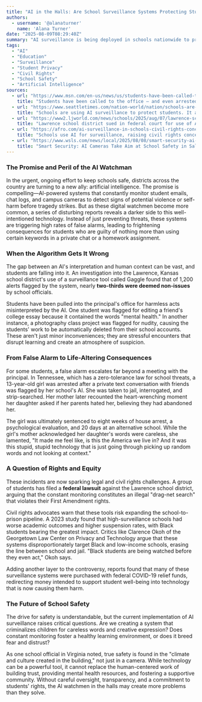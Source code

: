 ```yaml
---
title: "AI in the Halls: Are School Surveillance Systems Protecting Students or Policing Them?"
authors:
  - username: '@alanaturner'
    name: 'Alana Turner'
date: "2025-08-09T08:29:40Z"
summary: "AI surveillance is being deployed in schools nationwide to prevent threats, but a wave of false alarms is leading to student interrogations, unwarranted discipline, and even arrests. This post explores the growing controversy, the severe consequences for students, and the critical questions being raised about privacy and the school-to-prison pipeline."
tags:
  - "AI"
  - "Education"
  - "Surveillance"
  - "Student Privacy"
  - "Civil Rights"
  - "School Safety"
  - "Artificial Intelligence"
sources:
  - url: "https://www.msn.com/en-us/news/us/students-have-been-called-to-the-office-and-even-arrested-for-ai-surveillance-false-alarms/ar-AA1K5608"
    title: "Students have been called to the office — and even arrested — for AI surveillance false alarms"
  - url: "https://www.seattletimes.com/nation-world/nation/schools-are-using-ai-surveillance-to-protect-students-it-also-leads-to-false-alarms-and-arrests/"
    title: "Schools are using AI surveillance to protect students. It also leads to false alarms — and arrests"
  - url: "https://www2.ljworld.com/news/schools/2025/aug/07/lawrence-school-district-sued-in-federal-court-for-use-of-ai-powered-surveillance-system-students-claim-gaggle-results-in-illegal-searches/"
    title: "Lawrence school district sued in federal court for use of AI-powered surveillance system; students claim Gaggle results in illegal searches"
  - url: "https://afro.com/ai-surveillance-in-schools-civil-rights-concerns/"
    title: "Schools use AI for surveillance, raising civil rights concerns | AFRO American Newspapers"
  - url: "https://www.wsls.com/news/local/2025/08/08/smart-security-ai-cameras-take-aim-at-school-safety-in-salem/"
    title: "Smart Security: AI Cameras Take Aim at School Safety in Salem"
---
```


### The Promise and Peril of the AI Watchman

In the urgent, ongoing effort to keep schools safe, districts across the country are turning to a new ally: artificial intelligence. The promise is compelling—AI-powered systems that constantly monitor student emails, chat logs, and campus cameras to detect signs of potential violence or self-harm before tragedy strikes. But as these digital watchmen become more common, a series of disturbing reports reveals a darker side to this well-intentioned technology. Instead of just preventing threats, these systems are triggering high rates of false alarms, leading to frightening consequences for students who are guilty of nothing more than using certain keywords in a private chat or a homework assignment.

### When the Algorithm Gets It Wrong

The gap between an AI's interpretation and human context can be vast, and students are falling into it. An investigation into the Lawrence, Kansas school district's use of a surveillance tool called Gaggle found that of 1,200 alerts flagged by the system, nearly **two-thirds were deemed non-issues** by school officials. 

Students have been pulled into the principal's office for harmless acts misinterpreted by the AI. One student was flagged for editing a friend's college essay because it contained the words "mental health." In another instance, a photography class project was flagged for nudity, causing the students' work to be automatically deleted from their school accounts. These aren't just minor inconveniences; they are stressful encounters that disrupt learning and create an atmosphere of suspicion.

### From False Alarm to Life-Altering Consequences

For some students, a false alarm escalates far beyond a meeting with the principal. In Tennessee, which has a zero-tolerance law for school threats, a 13-year-old girl was arrested after a private text conversation with friends was flagged by her school's AI. She was taken to jail, interrogated, and strip-searched. Her mother later recounted the heart-wrenching moment her daughter asked if her parents hated her, believing they had abandoned her.

The girl was ultimately sentenced to eight weeks of house arrest, a psychological evaluation, and 20 days at an alternative school. While the girl's mother acknowledged her daughter's words were careless, she lamented, "It made me feel like, is this the America we live in? And it was this stupid, stupid technology that is just going through picking up random words and not looking at context."

### A Question of Rights and Equity

These incidents are now sparking legal and civil rights challenges. A group of students has filed a **federal lawsuit** against the Lawrence school district, arguing that the constant monitoring constitutes an illegal "drag-net search" that violates their First Amendment rights. 

Civil rights advocates warn that these tools risk expanding the school-to-prison pipeline. A 2023 study found that high-surveillance schools had worse academic outcomes and higher suspension rates, with Black students bearing the greatest impact. Critics like Clarence Okoh of the Georgetown Law Center on Privacy and Technology argue that these systems disproportionately target Black and low-income schools, erasing the line between school and jail. "Black students are being watched before they even act," Okoh says.

Adding another layer to the controversy, reports found that many of these surveillance systems were purchased with federal COVID-19 relief funds, redirecting money intended to support student well-being into technology that is now causing them harm.

### The Future of School Safety

The drive for safety is understandable, but the current implementation of AI surveillance raises critical questions. Are we creating a system that criminalizes children for careless words and creative expression? Does constant monitoring foster a healthy learning environment, or does it breed fear and distrust?

As one school official in Virginia noted, true safety is found in the "climate and culture created in the building," not just in a camera. While technology can be a powerful tool, it cannot replace the human-centered work of building trust, providing mental health resources, and fostering a supportive community. Without careful oversight, transparency, and a commitment to students' rights, the AI watchmen in the halls may create more problems than they solve.
